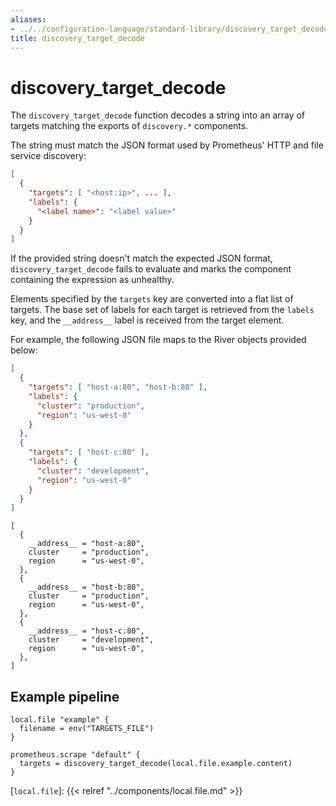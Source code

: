 ```yaml
---
aliases:
- ../../configuration-language/standard-library/discovery_target_decode/
title: discovery_target_decode
---
```


# discovery_target_decode

The `discovery_target_decode` function decodes a string into an array of
targets matching the exports of `discovery.*` components.

The string must match the JSON format used by Prometheus' HTTP and file service
discovery:

```json
[
  {
    "targets": [ "<host:ip>", ... ],
    "labels": {
      "<label name>": "<label value>"
    }
  }
]
```

If the provided string doesn't match the expected JSON format,
`discovery_target_decode` fails to evaluate and marks the component containing
the expression as unhealthy.

Elements specified by the `targets` key are converted into a flat list of
targets. The base set of labels for each target is retrieved from the `labels`
key, and the `__address__` label is received from the target element.

For example, the following JSON file maps to the River objects provided below:

```json
[
  {
    "targets": [ "host-a:80", "host-b:80" ],
    "labels": {
      "cluster": "production",
      "region": "us-west-0"
    }
  },
  {
    "targets": [ "host-c:80" ],
    "labels": {
      "cluster": "development",
      "region": "us-west-0"
    }
  }
]
```

```river
[
  {
    __address__ = "host-a:80",
    cluster     = "production",
    region      = "us-west-0",
  },
  {
    __address__ = "host-b:80",
    cluster     = "production",
    region      = "us-west-0",
  },
  {
    __address__ = "host-c:80",
    cluster     = "development",
    region      = "us-west-0",
  },
]
```

## Example pipeline

```river
local.file "example" {
  filename = env("TARGETS_FILE")
}

prometheus.scrape "default" {
  targets = discovery_target_decode(local.file.example.content)
}
```

[`local.file`]: {{< relref "../components/local.file.md" >}}

